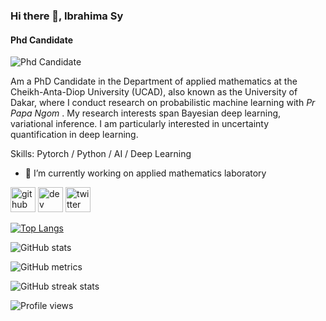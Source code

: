 ### Hi there 👋, Ibrahima Sy 
#### Phd Candidate 
![Phd Candidate ](https://pbs.twimg.com/profile_banners/3293138767/1609181004/600x200)

Am a PhD Candidate in the Department of applied mathematics at the Cheikh-Anta-Diop University (UCAD), also known as the University of Dakar, where I conduct research on probabilistic machine learning with *Pr Papa Ngom* . My research interests span Bayesian deep learning, variational inference. I am particularly interested in uncertainty quantification in deep learning.

Skills: Pytorch / Python /  AI / Deep Learning 

- 🔭 I’m currently working on  applied mathematics laboratory 


[<img src='https://cdn.jsdelivr.net/npm/simple-icons@3.0.1/icons/github.svg' alt='github' height='40'>](https://github.com/syibrahima31)  [<img src='https://cdn.jsdelivr.net/npm/simple-icons@3.0.1/icons/dev-dot-to.svg' alt='dev' height='40'>](https://dev.to/syibrahima31)  [<img src='https://cdn.jsdelivr.net/npm/simple-icons@3.0.1/icons/twitter.svg' alt='twitter' height='40'>](https://twitter.com/syibrahima31)  

[![Top Langs](https://github-readme-stats.vercel.app/api/top-langs/?username=syibrahima31)](https://github.com/anuraghazra/github-readme-stats)

![GitHub stats](https://github-readme-stats.vercel.app/api?username=syibrahima31&show_icons=true)  

![GitHub metrics](https://metrics.lecoq.io/syibrahima31)  

![GitHub streak stats](https://github-readme-streak-stats.herokuapp.com/?user=syibrahima31)  

![Profile views](https://gpvc.arturio.dev/syibrahima31)  
